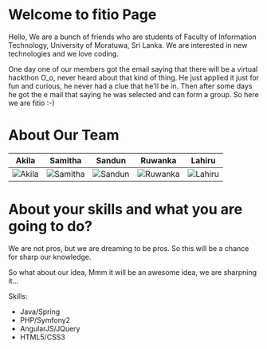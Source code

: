 Welcome to fitio Page
================

Hello, We are a bunch of friends who are students of Faculty of Information Technology, University of Moratuwa, 
Sri Lanka. We are interested in new technologies and we love coding.

One day one of our members got the email saying that there will be a virtual hackthon O_o, never heard about that kind of thing. He just applied it just for fun and curious, he never had a clue that he'll be in. Then after some days he got the e mail that saying he was selected and can form a group. So here we are fitio :-)

About Our Team
===========================

| Akila | Samitha | Sandun | Ruwanka | Lahiru |
|---|---|---|---|---|
|  ![Akila](https://abs.twimg.com/sticky/default_profile_images/default_profile_3_400x400.png) | ![Samitha](https://pbs.twimg.com/profile_images/1838609971/fit11_cricket_match_400x400.jpg)  |  ![Sandun](https://pbs.twimg.com/profile_images/3292932855/6bfde8b7742b96bc705e12ce0f9f0d1e_400x400.jpeg) | ![Ruwanka](https://pbs.twimg.com/profile_images/2947676643/0de1700497bfe3536c66d5410db4b8dd_400x400.jpeg)  | ![Lahiru](https://pbs.twimg.com/profile_images/378800000836077965/9d7ed0681c95eb0bb5b6cf4f75173f67_400x400.jpeg)  |

About your skills and what you are going to do?
=======

We are not pros, but we are dreaming to be pros. So this will be a chance for sharp our knowledge.

So what about our idea, Mmm it will be an awesome idea, we are sharpning it...

Skills:
  - Java/Spring
  - PHP/Symfony2
  - AngularJS/JQuery
  - HTML5/CSS3



